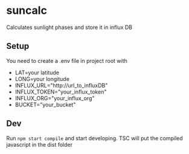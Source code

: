 # suncalc

Calculates sunlight phases and store it in influx DB

## Setup

You need to create a .env file in project root with

- LAT=your latitude
- LONG=your longitude
- INFLUX_URL="http://url_to_influxDB"
- INFLUX_TOKEN="your_influx_token"
- INFLUX_ORG="your_influx_org"
- BUCKET="your_bucket"

## Dev

Run `npm start compile` and start developing. TSC will put the compiled javascript in the dist folder